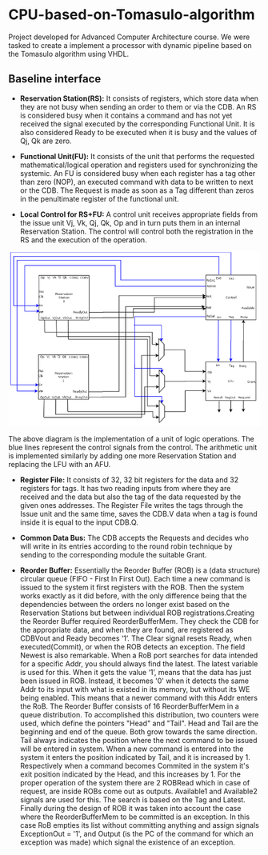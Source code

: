 # CPU-based-on-Tomasulo-algorithm
Project developed for Advanced Computer Architecture course. We were tasked to create a implement a processor with dynamic pipeline based on the Tomasulo algorithm using VHDL.
## Baseline interface
- **Reservation Station(RS):** It consists of registers, which store data when they are not busy when sending an order to them or via the CDB. An RS is considered busy when it contains a command and has not yet received the signal executed by
the corresponding Functional Unit. It is also considered Ready to be executed when it is busy and the values of Qj, Qk are zero.

- **Functional Unit(FU):** It consists of the unit that performs the requested mathematical/logical operation and registers used for synchronizing the systemic. An FU is considered busy when each register has a tag other than zero (NOP), an executed command with data to be written to next or the CDB. The Request is made as soon as a Tag different than zeros in the penultimate register of the functional unit.

- **Local Control for RS+FU:** A control unit receives appropriate fields from the issue unit Vj, Vk, Qj, Qk, Op and in turn puts them in an internal Reservation Station. The control will control both the registration in the RS and the execution of the operation.

![explanation image](https://github.com/gflengas/CPU-based-on-Tomasulo-algorithm/blob/master/pictures/1.png)

The above diagram is the implementation of a unit of logic operations. The blue lines represent the control signals from the control. The arithmetic unit is implemented similarly by adding one more Reservation Station and replacing the LFU with an AFU.

- **Register File:** It consists of 32, 32 bit registers for the data and 32 registers for tags. It has two reading inputs from where they are received and the data but also the tag of the data requested by the given ones addresses. The Register File writes the tags through the Issue unit and the same time, saves the CDB.V data when a tag is found inside it is equal to the input CDB.Q.

- **Common Data Bus:** The CDB accepts the Requests and decides who will write in its entries according to the round robin technique by sending to the corresponding module the suitable Grant.

- **Reorder Buffer:** Essentially the Reorder Buffer (ROB) is a (data structure) circular queue (FIFO - First In First Out). Each time a new command is issued to the system it first registers with the ROB. Then the system works exactly as it did before, with the only difference being that the dependencies between the orders no longer exist based on the Reservation Stations but between individual ROB registrations.Creating the Reorder Buffer required ReorderBufferMem. They check the CDB for the appropriate data, and when they are found, are registered as CDBVout and Ready becomes ‘1’. The Clear signal resets Ready, when executed(Commit), or when the ROB detects an exception. The field Newest is also remarkable. When a RoB port searches for data intended for a specific Addr, you should always find the latest. The latest variable is used for this. When it gets the value ‘1’, means that the data has just been issued in ROB. Instead, it becomes '0' when it detects the same Addr to its input with what is existed in its memory, but without its WE being enabled. This means that a newer command with this Addr enters the RoB. The Reorder Buffer consists of 16 ReorderBufferMem in a queue distribution. To accomplished this distribution, two counters were used, which define the pointers "Head" and "Tail". Head and Tail are the beginning and end of the queue. Both grow towards the same direction. Tail always indicates the position where the next command to be issued will be entered in system. When a new command is entered into the system it enters the position indicated by Tail, and it is increased by 1. Respectively when a command becomes Commited in the system it's exit position indicated by the Head, and this increases by 1. For the proper operation of the system there are 2 ROBRead which in case of request, are inside ROBs come out as outputs. Available1 and Available2 signals are used for this. The search is based on the Tag and Latest. Finally during the design of ROB it was taken into account the case where the ReorderBufferMem to be committed is an exception. In this case RoB empties its list without committing anything and assign signals ExceptionOut = '1', and Output (is the PC of the command for which an exception was made) which signal the existence of an exception.


